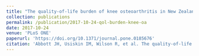 ```yaml
---
title: "The quality-of-life burden of knee osteoarthritis in New Zealand adults: A model-based evaluation"
collection: publications
permalink: /publication/2017-10-24-qol-burden-knee-oa
date: 2017-10-24
venue: 'PLoS ONE'
paperurl: 'https://doi.org/10.1371/journal.pone.0185676'
citation: 'Abbott JH, Usiskin IM, Wilson R, et al. The quality-of-life burden of knee osteoarthritis in New Zealand adults: A model-based evaluation. PLoS ONE 2017;12(10):e0185676.'
---
```

